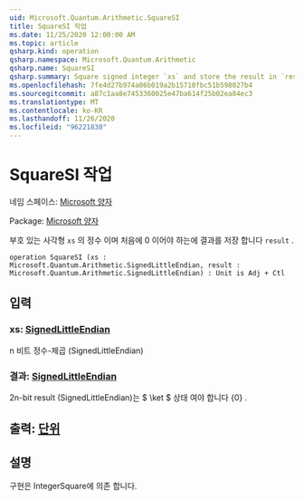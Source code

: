 ```yaml
---
uid: Microsoft.Quantum.Arithmetic.SquareSI
title: SquareSI 작업
ms.date: 11/25/2020 12:00:00 AM
ms.topic: article
qsharp.kind: operation
qsharp.namespace: Microsoft.Quantum.Arithmetic
qsharp.name: SquareSI
qsharp.summary: Square signed integer `xs` and store the result in `result`, which must be zero initially.
ms.openlocfilehash: 7fe4d27b974a06b019a2b15710fbc51b598027b4
ms.sourcegitcommit: a87c1aa8e7453360025e47ba614f25b02ea84ec3
ms.translationtype: MT
ms.contentlocale: ko-KR
ms.lasthandoff: 11/26/2020
ms.locfileid: "96221830"
---
```

# <a name="squaresi-operation"></a>SquareSI 작업

네임 스페이스: [Microsoft 양자](xref:Microsoft.Quantum.Arithmetic)

Package: [Microsoft 양자](https://nuget.org/packages/Microsoft.Quantum.Numerics)


부호 있는 사각형 `xs` 의 정수 이며 처음에 0 이어야 하는에 결과를 저장 합니다 `result` .

```qsharp
operation SquareSI (xs : Microsoft.Quantum.Arithmetic.SignedLittleEndian, result : Microsoft.Quantum.Arithmetic.SignedLittleEndian) : Unit is Adj + Ctl
```


## <a name="input"></a>입력

### <a name="xs--signedlittleendian"></a>xs: [SignedLittleEndian](xref:Microsoft.Quantum.Arithmetic.SignedLittleEndian)

n 비트 정수-제곱 (SignedLittleEndian)


### <a name="result--signedlittleendian"></a>결과: [SignedLittleEndian](xref:Microsoft.Quantum.Arithmetic.SignedLittleEndian)

2n-bit result (SignedLittleEndian)는 $ \ket $ 상태 여야 합니다 {0} .



## <a name="output--unit"></a>출력: [단위](xref:microsoft.quantum.lang-ref.unit)



## <a name="remarks"></a>설명

구현은 IntegerSquare에 의존 합니다.